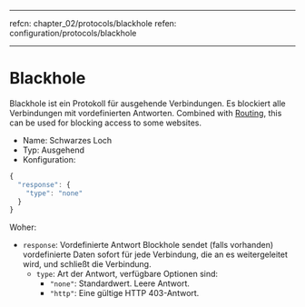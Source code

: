 * * *

refcn: chapter_02/protocols/blackhole refen: configuration/protocols/blackhole

* * *

# Blackhole

Blackhole ist ein Protokoll für ausgehende Verbindungen. Es blockiert alle Verbindungen mit vordefinierten Antworten. Combined with [Routing](../routing.md), this can be used for blocking access to some websites.

* Name: Schwarzes Loch
* Typ: Ausgehend
* Konfiguration:

```javascript
{
  "response": {
    "type": "none"
  }
}
```

Woher:

* `response`: Vordefinierte Antwort Blockhole sendet (falls vorhanden) vordefinierte Daten sofort für jede Verbindung, die an es weitergeleitet wird, und schließt die Verbindung. 
  * `type`: Art der Antwort, verfügbare Optionen sind: 
    * `"none"`: Standardwert. Leere Antwort.
    * `"http"`: Eine gültige HTTP 403-Antwort.